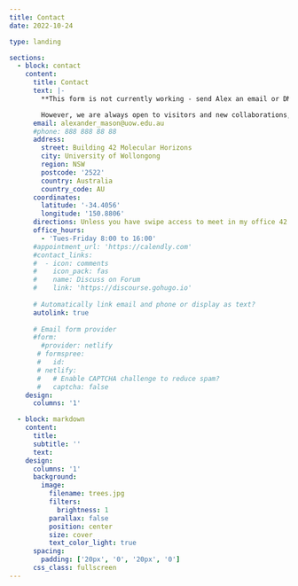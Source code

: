 ```yaml
---
title: Contact
date: 2022-10-24

type: landing

sections:
  - block: contact
    content:
      title: Contact
      text: |-
        **This form is not currently working - send Alex an email or DM on Twitter/Linkedin instead.** Typically, open positions will be advertised on this site, LinkedIn, and Twitter. The group is not currently in a position to recruit researchers without their own funding.

        However, we are always open to visitors and new collaborations, so drop us a line!
      email: alexander_mason@uow.edu.au
      #phone: 888 888 88 88
      address:
        street: Building 42 Molecular Horizons
        city: University of Wollongong
        region: NSW
        postcode: '2522'
        country: Australia
        country_code: AU
      coordinates:
        latitude: '-34.4056'
        longitude: '150.8806'
      directions: Unless you have swipe access to meet in my office 42.113, I will meet you in the foyer of Building 42.
      office_hours:
        - 'Tues-Friday 8:00 to 16:00'
      #appointment_url: 'https://calendly.com'
      #contact_links:
      #  - icon: comments
      #    icon_pack: fas
      #    name: Discuss on Forum
      #    link: 'https://discourse.gohugo.io'
    
      # Automatically link email and phone or display as text?
      autolink: true
    
      # Email form provider
      #form:
        #provider: netlify
       # formspree:
       #   id:
       # netlify:
       #   # Enable CAPTCHA challenge to reduce spam?
       #   captcha: false
    design:
      columns: '1'

  - block: markdown
    content:
      title:
      subtitle: ''
      text:
    design:
      columns: '1'
      background:
        image: 
          filename: trees.jpg
          filters:
            brightness: 1
          parallax: false
          position: center
          size: cover
          text_color_light: true
      spacing:
        padding: ['20px', '0', '20px', '0']
      css_class: fullscreen
---
```

